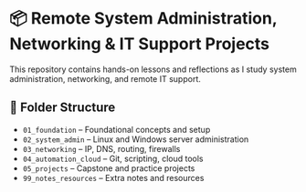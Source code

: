 
# 📦 Remote System Administration, Networking & IT Support Projects

This repository contains hands-on lessons and reflections as I study system administration, networking, and remote IT support.

## 📁 Folder Structure

- `01_foundation` – Foundational concepts and setup
- `02_system_admin` – Linux and Windows server administration
- `03_networking` – IP, DNS, routing, firewalls
- `04_automation_cloud` – Git, scripting, cloud tools
- `05_projects` – Capstone and practice projects
- `99_notes_resources` – Extra notes and resources

